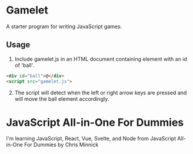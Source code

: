 # Gamelet

A starter program for writing JavaScript games.

## Usage

1. Include gamelet.js in an HTML document containing element with an id of 'ball'.

```html
<div id="ball">@</div>
<script src="gamelet.js">
```

2. The script will detect when the left or right arrow keys are pressed and will move the ball element accordingly.

# JavaScript All-in-One For Dummies

I'm learning JavaScript, React, Vue, Svelte, and Node from JavaScript All-in-One For Dummies by Chris Minnick
